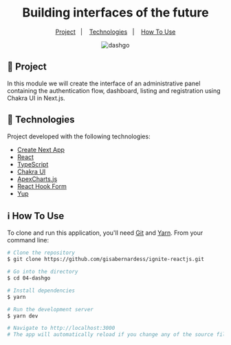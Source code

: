 <h1 align="center">
  Building interfaces of the future
</h1>

<p align="center">
  <a href="#-project">Project</a>&nbsp;&nbsp;&nbsp;|&nbsp;&nbsp;&nbsp;
  <a href="#-technologies">Technologies</a>&nbsp;&nbsp;&nbsp;|&nbsp;&nbsp;&nbsp;
  <a href="#-how-to-use">How To Use</a>
</p>

<p align="center">
  <img alt="dashgo" src="/">
</p>

## 💬 Project

In this module we will create the interface of an administrative panel containing the authentication flow, dashboard, listing and registration using Chakra UI in Next.js.

## 🚀 Technologies

Project developed with the following technologies:

- [Create Next App](https://nextjs.org/docs/api-reference/create-next-app)
- [React](https://reactjs.org)
- [TypeScript](https://www.typescriptlang.org/)
- [Chakra UI](https://chakra-ui.com/)
- [ApexCharts.js](https://apexcharts.com/)
- [React Hook Form](https://react-hook-form.com/)
- [Yup](https://github.com/jquense/yup)

## ℹ️ How To Use

To clone and run this application, you'll need [Git](https://git-scm.com) and [Yarn](https://legacy.yarnpkg.com). From your command line:

```bash
# Clone the repository
$ git clone https://github.com/gisabernardess/ignite-reactjs.git

# Go into the directory
$ cd 04-dashgo

# Install dependencies
$ yarn

# Run the development server
$ yarn dev

# Navigate to http://localhost:3000
# The app will automatically reload if you change any of the source files.
```
